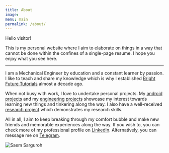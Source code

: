 ```yaml
---
title: About
image:
menu: main
permalink: /about/
---
```

Hello visitor!

This is my personal website where I aim to elaborate on things in a way that cannot be done within the confines of a single-page resume. I hope you enjoy what you see here.
___

I am a Mechanical Engineer by education and a constant learner by passion. I like to teach and share my knowledge which is why I established [Bright Future Tutorials](saem24.github.io/bft "Link: Bright Future Tutorials") almost a decade ago.

When not busy with work, I love to undertake personal projects. My [android projects](saem24.github.io/android "Link: Android projects") and my [engineering projects](saem24.github.io/engineering "Link: Engineering projects") showcase my interest towards learning new things and tinkering along the way. I also have a well-received [research project](saem24.github.io/publications "Link: Publications") which demonstrates my research skills.

All in all, I aim to keep breaking through my comfort bubble and make new friends and memorable experiences along the way. If you wish to, you can check more of my professional profile on <a href="{{ site.linkedin_url }}" target="_blank">LinkedIn</a><i class="fa fa-linkedin-square" aria-hidden="true"></i>. Alternatively, you can message me on <a href="{{ site.telegram_url }}" target="_blank">Telegram</a><i class="fa fa-telegram" aria-hidden="true"></i>.

<span class="image main">
  <img src="" alt="Saem Sarguroh">
</span>
